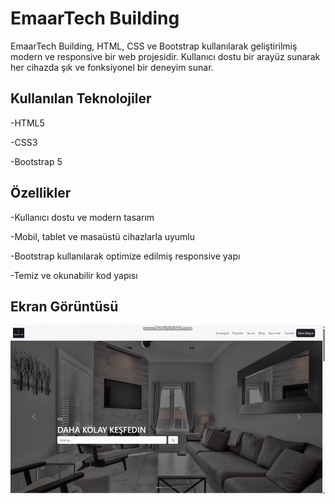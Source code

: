 <h1> EmaarTech Building </h1>

EmaarTech Building, HTML, CSS ve Bootstrap kullanılarak geliştirilmiş modern ve responsive bir web projesidir. Kullanıcı dostu bir arayüz sunarak her cihazda şık ve fonksiyonel bir deneyim sunar.

<h2> Kullanılan Teknolojiler </h2>

-HTML5

-CSS3

-Bootstrap 5 

<h2> Özellikler </h2>

-Kullanıcı dostu ve modern tasarım

-Mobil, tablet ve masaüstü cihazlarla uyumlu

-Bootstrap kullanılarak optimize edilmiş responsive yapı

-Temiz ve okunabilir kod yapısı

<h2>Ekran Görüntüsü</h2>

![](ekran.gif)

